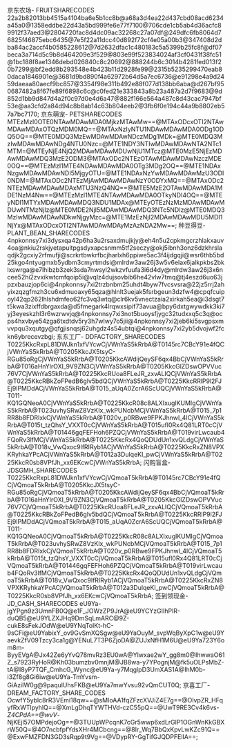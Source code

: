 京东农场- FRUITSHARECODES
 22a2b82013bb4515a4104ba6e5b1cc8b@a68a3d4ea22d437cbd08acd6234a45a0@1358eddbe22d43a5bd999fe6e77f7100@706cde1cb5ab4d36acfc89912f37aed3@2804720fac8d4dc09ac32268c27a07df@249dfc6fb8064d76825f46875ebc6435@7e5f22a11dcc40d892f72cf4e05a00b3@347408d2dba84ac2accf4b0585228612@7d2632dfac1c480183c5a5399b25fc8f@df07beca3a714d5c9b8d464209e3f529@803e99f523834024af3cf0431f38fc51@1bc188f8ae1346debd026840c8c20692@888244b6c3014b4281fed013f20b7299@bf2edd8b293548e4b423b11d2928fe99@2315b5235299470eab80daca1846901e@3681d9bd890f4a62972b64d5a7ec6736@e91298e4a9d2459daeaa80aecf9bc857@3354f98e311b492e88f077d138bb6aba@d267bf950687482a8f67fe89f6898c6c@c0fed21e333843a8b23a487a2d7f9683@9d852d1bb9d847d4a2f0c97d0e4d6a47@882f166e564a487c8d43cac7947bf53e@aa3cfd2a84d94c8b8ab14c63b804eeb2@3fb6f0e194c44a9b8802eb57a7bc7170;
京东萌宠- PETSHARECODES
 MTEzMzI0OTE0NTAwMDAwMDA0MjkzMTAwMw==@MTAxODcxOTI2NTAwMDAwMDAxOTQzMDM0MQ==@MTAxNzIyNTU1NDAwMDAwMDA0ODg1ODQ5OQ==@MTE0MDQ3MzEwMDAwMDAwNDczMDg1MDk=@MTE0MDQ3MzIwMDAwMDAwNDg4NTU0Nzc=@MTE1NDY3NTIwMDAwMDAwNTA2NTc1MTM=@MTEyNjE4NjQ2MDAwMDAwMDUwNjU1MTcz@MTE0MzE5NjEzMDAwMDAwMDQ3MzE2ODM3@MTAxODc2NTEzOTAwMDAwMDAwNzczMDE0OQ==@MTEzMzI1MTE4NDAwMDAwMDA0OTg3MDg2OQ==@MTE1NDAxNzgwMDAwMDAwNDI5MjgyOTU=@MTE1NDAxNzYwMDAwMDAwMzU3ODI0NDM=@MTAxODc2NTEzMjAwMDAwMDAwNzY0ODYxMQ==@MTAxODc2NTEzMDAwMDAwMDAxMTU3NzQ4NQ==@MTE5MzE2OTAwMDAwMDA1MDE1NzM4Nw==@MTEzMzI1MTE4NTAwMDAwMDA0OTkyNDI4OQ==@MTEyNDI1MTYxMDAwMDAwMDQ3NDU1MDAx@MTEyOTEzNzMzMDAwMDAwMDUwNTMzNjIz@MTE0MDE2NjI5MDAwMDAwMDQ3NTc5NDIz@MTE0MDQ3MzIwMDAwMDAwNDkwNjgyMzc=@MTE1MzEzNjI2MDAwMDAwMDU5MDI1NjYx@MTAxODcxOTI2NTAwMDAwMDAyMzAzNDA2Mw==;
种豆得豆- PLANT_BEAN_SHARECODES
 4npkonnsy7xi3dysxqa42p6ha3u2rsaxdmujkjy@eh4n5u2cpkmgcrzhlakxauv4oa@nkiu2rskjyetapuitpgsdyxapcsnmm5tf2seczy@okj5ibnh3onz6dzkhrslaqdjk2gcxiy2rfmufji@scrkrtbwkrfbcjharlxh6ppiwe5ac3f4ijdgqji@wsr6thb5bd25kgo4ntyugmxb5ydbm3cmyrtmdsi@mlrdw3aw26j3w5v6elax6jalkpkbs2bklxswrga@e7lhibzb3zek3sda7nwsyl2wkzvfuufa3i6d4dy@mlrdw3aw26j3x6ncee52hi2zvxikwtcmfqoip5i@vqlz4dujsovbib6he42vlw7tmq@tj4eszd6uo63jpzxbauzjop6ci@4npkonnsy7xi2trzbnbm25uhdt4byw7fvcsvsra@22jz5rrj2ahyixzqzgfmzh3cu6xdmuoaxy65qza@hlnlt3uejak5fsrbgeun3dzfw4@cpqfcuipoyl42qp262lhlshdmfeo62fc3vq3wtq@clr6kv5vnectzaia2xirkah5ea@i3dsgt7t5kwa3zixffdbrgaxda@d5fmegark4lrqwxsipif73avua@bpy6dxtgwywdkk3ki7yj3eyeskzhl3r6wzrwvjq@4npkonnsy7xi3not5buoysfjygc32tudxxq5c3q@ocps4hxvbye54zga6txdtdv5ry3h7wlwy7o5jii@4npkonnsy7xi2jeb6ki5svgpsxmvvpqu3xqutgy@qfgjisnqsj62uhgdz4s54ubtqi@4npkonnsy7xi2yb5dvojwf2fckn6ybrecevzbgi;
东东工厂- DDFACTORY_SHARECODES
 T0225KkcRxpL81DWJkn1xfVYcwCjVWnYaS5kRrbA@T0145rc7CBcY91e4fQCjVWnYaS5kRrbA@T0205KkcJX5tsyC-RGu85oRgCjVWnYaS5kRrbA@T0205KkcAWdijQeySF6qx4BbCjVWnYaS5kRrbA@T016aHnYlrOXI_9V9ZN3CjVWnYaS5kRrbA@T0205KkcGlZDswOPVVuc76V7CjVWnYaS5kRrbA@T0225KkcRUoa8FLeJR_zxvALIQCjVWnYaS5kRrbA@T0225KkcRBkZoFPedB6glv5bdQCjVWnYaS5kRrbA@T0225KkcRRlP9l2FJEj9lPMDdACjVWnYaS5kRrbA@T015_aUqA0ZcrA6ScUQCjVWnYaS5kRrbA@T011-KQ1GQNeoA0CjVWnYaS5kRrbA@T0225KkcR08c8ALXIxuglKUMIgCjVWnYaS5kRrbA@T023uvhySRwZ8VzKIx_wkPUNcbMCjVWnYaS5kRrbA@T015_7p1RR8b8FDRIxkCjVWnYaS5kRrbA@T020v_p0RBwe9FPKJhnwl_4ICjVWnYaS5kRrbA@T015t_tzQhsY_VXXT0cCjVWnYaS5kRrbA@T015ufl0Rx4Q81LRT0cCjVWnYaS5kRrbA@T01446gqFEFHoh6PZQCjVWnYaS5kRrbA@T019virLwcaub4FQoRv3lfMCjVWnYaS5kRrbA@T0225KkcRx4QoQDUdUn1xvQLdgCjVWnYaS5kRrbA@T018v_VwQxoc9lfRIRyb1ACjVWnYaS5kRrbA@T0225KkcRxZN8VPXKRyhkaYPcACjVWnYaS5kRrbA@T012a3DulqeKI_pwCjVWnYaS5kRrbA@T0225KkcR0sb8VPfJh_xx6EKcwCjVWnYaS5kRrbA;
闪购盲盒- JDSGMH_SHARECODES
 T0225KkcRxpL81DWJkn1xfVYcwCjVQmoaT5kRrbA@T0145rc7CBcY91e4fQCjVQmoaT5kRrbA@T0205KkcJX5tsyC-RGu85oRgCjVQmoaT5kRrbA@T0205KkcAWdijQeySF6qx4BbCjVQmoaT5kRrbA@T016aHnYlrOXI_9V9ZN3CjVQmoaT5kRrbA@T0205KkcGlZDswOPVVuc76V7CjVQmoaT5kRrbA@T0225KkcRUoa8FLeJR_zxvALIQCjVQmoaT5kRrbA@T0225KkcRBkZoFPedB6glv5bdQCjVQmoaT5kRrbA@T0225KkcRRlP9l2FJEj9lPMDdACjVQmoaT5kRrbA@T015_aUqA0ZcrA6ScUQCjVQmoaT5kRrbA@T011-KQ1GQNeoA0CjVQmoaT5kRrbA@T0225KkcR08c8ALXIxuglKUMIgCjVQmoaT5kRrbA@T023uvhySRwZ8VzKIx_wkPUNcbMCjVQmoaT5kRrbA@T015_7p1RR8b8FDRIxkCjVQmoaT5kRrbA@T020v_p0RBwe9FPKJhnwl_4ICjVQmoaT5kRrbA@T015t_tzQhsY_VXXT0cCjVQmoaT5kRrbA@T015ufl0Rx4Q81LRT0cCjVQmoaT5kRrbA@T01446gqFEFHoh6PZQCjVQmoaT5kRrbA@T019virLwcaub4FQoRv3lfMCjVQmoaT5kRrbA@T0225KkcRx4QoQDUdUn1xvQLdgCjVQmoaT5kRrbA@T018v_VwQxoc9lfRIRyb1ACjVQmoaT5kRrbA@T0225KkcRxZN8VPXKRyhkaYPcACjVQmoaT5kRrbA@T012a3DulqeKI_pwCjVQmoaT5kRrbA@T0225KkcR0sb8VPfJh_xx6EKcwCjVQmoaT5kRrbA;
签到领现金- JD_CASH_SHARECODES
 eU9Ya-jgYPgn9z3UmnFB0Q@e1F_JOWzZP9JrA@eU9YCYzGIIhPlR-duQB5@eU9YLZXJHq9DmSqLmARC@9Z-cukE8sFekJOdW@eU9YNqToIKt-hC-9sCFi@eU9YabixY_ov9GvSmXQSgw@eU9YaOuyM_svpWqByXpC1w@eU9YaevkZfV09Tzcy3ca1g@YENuL7T3P6ZjoDA@ZUJxNfH1M6U@eU9Ya723Y6om8m-ByyEVgA@Jx42Ze6yYvQ78mvRz3EU0wA@Ylwxae2wY_gg8m0@IhwwaO61Z_s7923RyHoR@Kh03bumzbv0mnjM@JB8wa-y7YPognjM@fk5uOLPsMbZ-tA@I8yP7TQF_CmhcG_Wync@eU9Ya-y7MqglpD3UmXAS1A@IhM0b-i3Zf8g8Gi6iw@eU9Ya-TmYvsm-GiAziIW0g@9paqulUhsFKB@eU9Ya7mwYvsu92vQmCUT0Q;
京喜工厂- DREAM_FACTORY_SHARE_CODES
 OcwfY5yblc8rR3VEmi18qw==@sMIoAA1fqZFzcXVJiZ4E7g==@OlvpZR_HFqyfRxWTlpyhlQ==@XmLgDhqTYWTHVd-czC55pQ==@UwT9RE3Cv4k6vs-_Z4CPdA==@wvV_-NjKEjl57OMPdejoOg==@3TUUpWPcqnK7cGr5wwp6xdLrGlP1OGnWnKkGBXrW50Q=@4O7ncbfpfYdsXHr4MCbcng==@8Ir_Wq7BbQxKpvLwKZc91Q==@ExwFMZFDN3GD3sRqp9t9Vg==@VDypRY-GgTifGJQDPFElIA==;
